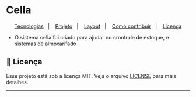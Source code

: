 # Cella

<p align="center">
  <a href="#rocket-tecnologias">Tecnologias</a>&nbsp;&nbsp;&nbsp;|&nbsp;&nbsp;&nbsp;
  <a href="#-projeto">Projeto</a>&nbsp;&nbsp;&nbsp;|&nbsp;&nbsp;&nbsp;
  <a href="#-layout">Layout</a>&nbsp;&nbsp;&nbsp;|&nbsp;&nbsp;&nbsp;
  <a href="#-como-contribuir">Como contribuir</a>&nbsp;&nbsp;&nbsp;|&nbsp;&nbsp;&nbsp;
  <a href="#memo-licença">Licença</a>
</p>


- O sistema cella foi criado para ajudar no crontrole de estoque, e sistemas de almoxarifado

## :memo: Licença

Esse projeto está sob a licença MIT. Veja o arquivo [LICENSE](LICENSE.md) para mais detalhes.

---
